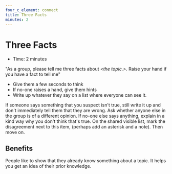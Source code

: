 ```yaml
---
four_c_element: connect
title: Three Facts
minutes: 2
---
```


# Three Facts

- Time: 2 minutes


"As a group, please tell me three facts about _\<the topic.\>_. Raise your hand if you have a fact to tell me"

- Give them a few seconds to think 
- If no-one raises a hand, give them hints 
- Write up whatever they say on a list where everyone can see it. 

If someone says something that you suspect isn't true, still write it up and don't immediately tell them that they are wrong. Ask whether anyone else in the group is of a different opinion. If no-one else says anything, explain in a kind way why you don't think that's true. On the shared visible list, mark the disagreement next to this item, (perhaps add an asterisk and a note). Then move on.

## Benefits

People like to show that they already know something about a topic. It helps you get an idea of their prior knowledge. 